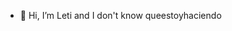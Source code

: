 - 👋 Hi, I’m Leti
and I don't know queestoyhaciendo

<!---
LetiziaPBallestero/LetiziaPBallestero is a ✨ special ✨ repository because its `README.md` (this file) appears on your GitHub profile.
You can click the Preview link to take a look at your changes.
--->
